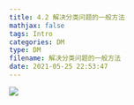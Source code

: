```yaml
---
title: 4.2 解决分类问题的一般方法
mathjax: false
tags: Intro
categories: DM
type: DM
filename: 解决分类问题的一般方法
date: 2021-05-25 22:53:47
---
```


<!--more -->

<img src="https://changzhi.space/uploads/DM-INTRO/4.2 解决分类问题的一般方法.svg" />

